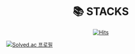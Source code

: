 <div align=center><h1>📚 STACKS</h1></div>

<div align=center>
	
  [![Hits](https://hits.seeyoufarm.com/api/count/incr/badge.svg?url=https%3A%2F%2Fgithub.com%2Fsds2317884%2Fhit-counter&count_bg=%2379C83D&title_bg=%23555555&icon=&icon_color=%23E7E7E7&title=hits&edge_flat=false)](https://hits.seeyoufarm.com)
	
</div>

[![Solved.ac 프로필](http://mazassumnida.wtf/api/v2/generate_badge?boj=sds2317884)](https://solved.ac/sds2317884/)


<!-- <div align=center> 

  <img src="https://img.shields.io/badge/android-3DDC84?style=flat-square&logo=android&logoColor=white"> 
  <img src="https://img.shields.io/badge/android studio-3DDC84?style=flat-square&logo=android studio&logoColor=white"> 
  <br>
  
  <img src="https://img.shields.io/badge/kotlin-7F52FF?style=flat-square&logo=kotlin&logoColor=white"> 
  <img src="https://img.shields.io/badge/java-007396?style=flat-square&logo=java&logoColor=white"> 
  <img src="https://img.shields.io/badge/python-3776AB?style=flat-square&logo=python&logoColor=white"> 
  <img src="https://img.shields.io/badge/c-A8B9CC?style=flat-square&logo=c&logoColor=white">
  <img src="https://img.shields.io/badge/c++-00599C?style=flat-square&logo=c%2B%2B&logoColor=white">
  <img src="https://img.shields.io/badge/c%23-239120?style=flat-square&logo=c sharp&logoColor=white">
  <br>
  
 
  <img src="https://img.shields.io/badge/unity-222324?style=flat-square&logo=unity&logoColor=white">
  <img src="https://img.shields.io/badge/html5-E34F26?style=flat-square&logo=html5&logoColor=white"> 
  <img src="https://img.shields.io/badge/css-1572B6?style=flat-square&logo=css3&logoColor=white"> 
  <br>
  
  <img src="https://img.shields.io/badge/oracle-F80000?style=flat-square&logo=oracle&logoColor=white"> 
  <img src="https://img.shields.io/badge/mysql-4479A1?style=flat-square&logo=mysql&logoColor=white"> 
  <img src="https://img.shields.io/badge/firebase-FFCA28?style=flat-square&logo=firebase&logoColor=white">
  <br>
  
  <img src="https://img.shields.io/badge/github-181717?style=flat-square&logo=github&logoColor=white">
  <img src="https://img.shields.io/badge/git-F05032?style=flat-square&logo=git&logoColor=white">
  <br>
	

  <br>
</div>

<div align=center>
	
  <a href="https://www.instagram.com/_spearhyeok/">
    <img src="http://img.shields.io/badge/instagram-E4405F?style=flat-square&logo=instagram&logoColor=white&link=https://www.instagram.com/_spearhyeok/"/>
  </a>
	
</div>
 -->
